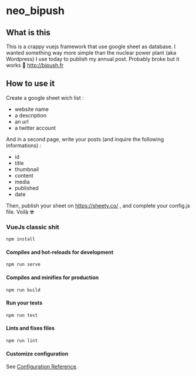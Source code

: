 # neo_bipush

## What is this
This is a crappy vuejs framework that use google sheet as database.
I wanted something way more simple than the nuclear power plant (aka Wordpress) I use today to publish my annual post.
Probably broke but it works 🤖 
http://bipush.fr

## How to use it
Create a google sheet wich list :
* website name
* a description
* an url
* a twitter account

And in a second page, write your posts (and inquire the following informations) :
* id
* title
* thumbnail
* content
* media
* published 
* date

Then, publish your sheet on https://sheety.co/ , and complete your config.js file. Voilà ☢ 


### VueJs classic shit
```
npm install
```

#### Compiles and hot-reloads for development
```
npm run serve
```

#### Compiles and minifies for production
```
npm run build
```

#### Run your tests
```
npm run test
```

#### Lints and fixes files
```
npm run lint
```

#### Customize configuration
See [Configuration Reference](https://cli.vuejs.org/config/).
